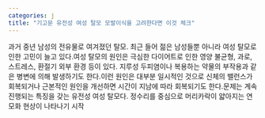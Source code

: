 ```yaml
---
categories: j
title: "기고문 유전성 여성 탈모 모발이식을 고려한다면 이것 체크"
---
```

과거 중년 남성의 전유물로 여겨졌던 탈모. 최근 들어 젊은 남성들뿐 아니라 여성 탈모로 인한 고민이 늘고 있다.여성 탈모의 원인은 극심한 다이어트로 인한 영양 불균형, 과로, 스트레스, 환절기 외부 환경 등이 있다. 지루성 두피염이나 복용하는 약물의 부작용과 같은 병변에 의해 발생하기도 한다.이런 원인은 대부분 일시적인 것으로 신체의 밸런스가 회복되거나 근본적인 원인을 개선하면 시간이 지남에 따라 회복되기도 한다.문제는 계속 진행되는 특징을 갖는 유전성 여성 탈모다. 정수리를 중심으로 머리카락이 얇아지는 연모화 현상이 나타나기 시작